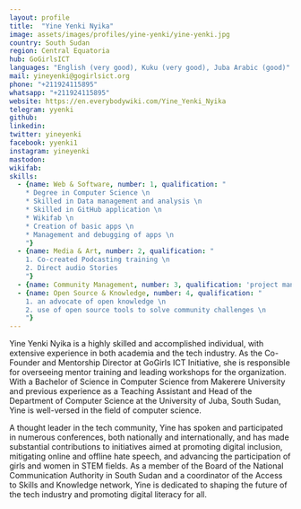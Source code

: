 ```yaml
---
layout: profile
title:  "Yine Yenki Nyika"
image: assets/images/profiles/yine-yenki/yine-yenki.jpg
country: South Sudan
region: Central Equatoria
hub: GoGirlsICT
languages: "English (very good), Kuku (very good), Juba Arabic (good)"
mail: yineyenki@gogirlsict.org
phone: "+211924115895"
whatsapp: "+211924115895"
website: https://en.everybodywiki.com/Yine_Yenki_Nyika
telegram: yyenki
github: 
linkedin: 
twitter: yineyenki
facebook: yyenki1
instagram: yineyenki
mastodon: 
wikifab:
skills:
  - {name: Web & Software, number: 1, qualification: "
    * Degree in Computer Science \n
    * Skilled in Data management and analysis \n
    * Skilled in GitHub application \n
    * Wikifab \n
    * Creation of basic apps \n
    * Management and debugging of apps \n
    "}
  - {name: Media & Art, number: 2, qualification: "
    1. Co-created Podcasting training \n
    2. Direct audio Stories
    "}
  - {name: Community Management, number: 3, qualification: 'project management experience'}
  - {name: Open Source & Knowledge, number: 4, qualification: "
    1. an advocate of open knowledge \n
    2. use of open source tools to solve community challenges \n
    "}
---
```

Yine Yenki Nyika is a highly skilled and accomplished individual, with extensive experience in both academia and the tech industry. As the Co-Founder and Mentorship Director at GoGirls ICT Initiative, she is responsible for overseeing mentor training and leading workshops for the organization. With a Bachelor of Science in Computer Science from Makerere University and previous experience as a Teaching Assistant and Head of the Department of Computer Science at the University of Juba, South Sudan, Yine is well-versed in the field of computer science.

A thought leader in the tech community, Yine has spoken and participated in numerous conferences, both nationally and internationally, and has made substantial contributions to initiatives aimed at promoting digital inclusion, mitigating online and offline hate speech, and advancing the participation of girls and women in STEM fields. As a member of the Board of the National Communication Authority in South Sudan and a coordinator of the Access to Skills and Knowledge network, Yine is dedicated to shaping the future of the tech industry and promoting digital literacy for all.
